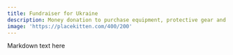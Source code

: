 ```yaml
---
title: Fundraiser for Ukraine
description: Money donation to purchase equipment, protective gear and support reliable and impactful NGOs working in on the ground, in Ukraine
image: 'https://placekitten.com/400/200'
---
```


Markdown text here
